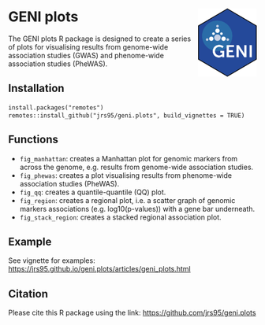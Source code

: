 # GENI plots <img src='man/figures/logo.png' align="right" height="139"/>

The GENI plots R package is designed to create a series of plots for visualising results from genome-wide association studies (GWAS) and phenome-wide association studies (PheWAS).  

## Installation
```
install.packages("remotes")
remotes::install_github("jrs95/geni.plots", build_vignettes = TRUE)
```

## Functions
* `fig_manhattan`: creates a Manhattan plot for genomic markers from across the genome, e.g. results from genome-wide association studies.  
* `fig_phewas`: creates a plot visualising results from phenome-wide association studies (PheWAS).  
* `fig_qq`: creates a quantile-quantile (QQ) plot.  
* `fig_region`: creates a regional plot, i.e. a scatter graph of genomic markers associations (e.g. log10(p-values)) with a gene bar underneath.  
* `fig_stack_region`: creates a stacked regional association plot.  

## Example
See vignette for examples: https://jrs95.github.io/geni.plots/articles/geni_plots.html  

## Citation
Please cite this R package using the link: https://github.com/jrs95/geni.plots  
